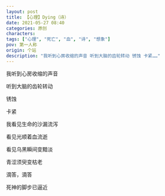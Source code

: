 ```yaml
---
layout: post
title: 【心理】Dying（诗）
date: 2021-05-27 08:40
categories: 原创
characters: 
tags: ["心理", "死亡", "血", "诗", "想象"]
pov: 第一人称
origin: 个站
description: "我听到心房收缩的声音 听到大脑的齿轮转动 锈蚀 卡紧……"
---
```


我听到心房收缩的声音

听到大脑的齿轮转动

锈蚀

卡紧

我看见生命的沙漏流泻

看见光顺着血流逝

看见乌黑瞬间变黯淡

青涩须臾变枯老

滴答，滴答

死神的脚步已逼近